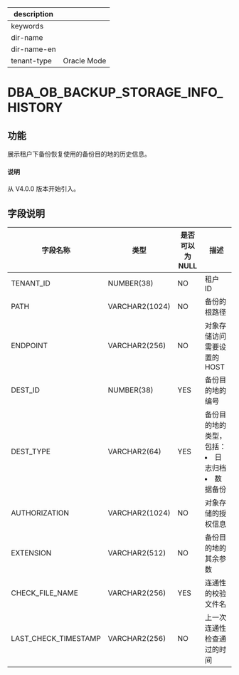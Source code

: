 |description||
|---|---|
|keywords||
|dir-name||
|dir-name-en||
|tenant-type|Oracle Mode|

# DBA_OB_BACKUP_STORAGE_INFO_HISTORY

## 功能

展示租户下备份恢复使用的备份目的地的历史信息。

<main id="notice" type='explain'>
  <h4>说明</h4>
  <p>从 V4.0.0 版本开始引入。</p>
</main>

## 字段说明

| 字段名称 | 类型 | 是否可以为 NULL | 描述 |
| --- | --- | --- | --- |
| TENANT_ID | NUMBER(38) | NO | 租户 ID |
| PATH | VARCHAR2(1024) | NO | 备份的根路径 |
| ENDPOINT | VARCHAR2(256) | NO | 对象存储访问需要设置的 HOST |
| DEST_ID | NUMBER(38) | YES | 备份目的地的编号 |
| DEST_TYPE | VARCHAR2(64) | YES | 备份目的地的类型，包括：<li>日志归档<li>数据备份 |
| AUTHORIZATION | VARCHAR2(1024) | NO | 对象存储的授权信息 |
| EXTENSION | VARCHAR2(512) | NO | 备份目的地的其余参数 |
| CHECK_FILE_NAME | VARCHAR2(256) | YES | 连通性的校验文件名 |
| LAST_CHECK_TIMESTAMP | VARCHAR2(256) | NO | 上一次连通性检查通过的时间 |
